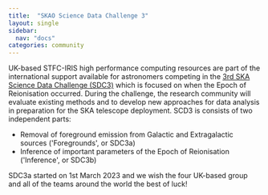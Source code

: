 ```yaml
---
title:  "SKAO Science Data Challenge 3"
layout: single
sidebar:
  nav: "docs"
categories: community
---
```

UK-based STFC-IRIS high performance computing resources are part of the international support available for astronomers competing in the [3rd SKA Science Data Challenge (SDC3)](https://sdc3.skao.int/overview) which is focused on when the Epoch of Reionisation occurred. During the challenge, the research community will evaluate existing methods and to develop new approaches for data analysis in preparation for the SKA telescope deployment. SCD3 is consists of two independent parts:

- Removal of foreground emission from Galactic and Extragalactic sources ('Foregrounds', or SDC3a)
- Inference of important parameters of the Epoch of Reionisation ('Inference', or SDC3b)  

SDC3a started on 1st March 2023 and we wish the four UK-based group and all of the teams around the world the best of luck! 
